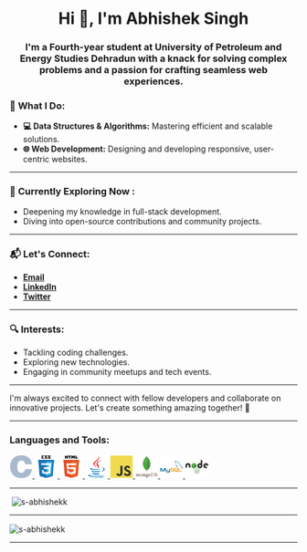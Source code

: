 <h1 align="center">Hi 👋, I'm Abhishek Singh</h1>
<h3 align="center">I'm a Fourth-year student at University of Petroleum and Energy Studies Dehradun with a knack for solving complex problems and a passion for crafting seamless web experiences.</h3>



### 🌟 **What I Do:**
- **💻 Data Structures & Algorithms:** Mastering efficient and scalable solutions.
- **🌐 Web Development:** Designing and developing responsive, user-centric websites.

---

### 🌱 **Currently Exploring Now :**
- Deepening my knowledge in full-stack development.
- Diving into open-source contributions and community projects.

---

### 📬 **Let's Connect:**
- **[Email](mailto:abhishekchaudhary150504@gmail.com)**
- **[LinkedIn](https://www.linkedin.com/in/s-abhishekk/)**
- **[Twitter](#)**

---

### 🔍 **Interests:**
- Tackling coding challenges.
- Exploring new technologies.
- Engaging in community meetups and tech events.

---

I'm always excited to connect with fellow developers and collaborate on innovative projects. Let's create something amazing together! 🚀

---




<h3 align="left">Languages and Tools:</h3>
<p align="left"> <a href="https://www.cprogramming.com/" target="_blank" rel="noreferrer"> <img src="https://raw.githubusercontent.com/devicons/devicon/master/icons/c/c-original.svg" alt="c" width="40" height="40"/> </a> <a href="https://www.w3schools.com/css/" target="_blank" rel="noreferrer"> <img src="https://raw.githubusercontent.com/devicons/devicon/master/icons/css3/css3-original-wordmark.svg" alt="css3" width="40" height="40"/> </a> <a href="https://www.w3.org/html/" target="_blank" rel="noreferrer"> <img src="https://raw.githubusercontent.com/devicons/devicon/master/icons/html5/html5-original-wordmark.svg" alt="html5" width="40" height="40"/> </a> <a href="https://www.java.com" target="_blank" rel="noreferrer"> <img src="https://raw.githubusercontent.com/devicons/devicon/master/icons/java/java-original.svg" alt="java" width="40" height="40"/> </a> <a href="https://developer.mozilla.org/en-US/docs/Web/JavaScript" target="_blank" rel="noreferrer"> <img src="https://raw.githubusercontent.com/devicons/devicon/master/icons/javascript/javascript-original.svg" alt="javascript" width="40" height="40"/> </a> <a href="https://www.mongodb.com/" target="_blank" rel="noreferrer"> <img src="https://raw.githubusercontent.com/devicons/devicon/master/icons/mongodb/mongodb-original-wordmark.svg" alt="mongodb" width="40" height="40"/> </a> <a href="https://www.mysql.com/" target="_blank" rel="noreferrer"> <img src="https://raw.githubusercontent.com/devicons/devicon/master/icons/mysql/mysql-original-wordmark.svg" alt="mysql" width="40" height="40"/> </a> <a href="https://nodejs.org" target="_blank" rel="noreferrer"> <img src="https://raw.githubusercontent.com/devicons/devicon/master/icons/nodejs/nodejs-original-wordmark.svg" alt="nodejs" width="40" height="40"/> </a> </p>

---
<p>&nbsp;<img align="center" src="https://github-readme-stats.vercel.app/api?username=s-abhishekk&show_icons=true&locale=en" alt="s-abhishekk" /></p>

---
<p><img align="center" src="https://github-readme-streak-stats.herokuapp.com/?user=s-abhishekk&" alt="s-abhishekk" /></p>

---

